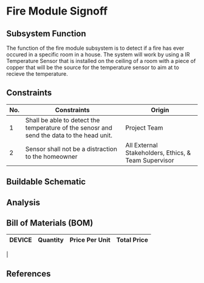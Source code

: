 # Fire Module Signoff

## Subsystem Function
The function of the fire module subsystem is to detect if a fire has ever occured in a specific room in a house. The system will work by using a IR Temperature Sensor that is installed on the ceiling of a room with a piece of copper that will be the source for the temperature sensor to aim at to recieve the temperature.
## Constraints
| No. | Constraints | Origin |
| --- | ----------- | ------ |
|  1  | Shall be able to detect the temperature of the senosr and send the data to the head unit. | Project Team |
|  2  | Sensor shall not be a distraction to the homeowner | All External Stakeholders, Ethics, & Team Supervisor |

## Buildable Schematic

## Analysis

## Bill of Materials (BOM)
| DEVICE | Quantity | Price Per Unit | Total Price |
| ------ | -------- | -------------- | ----------- |
|

## References
